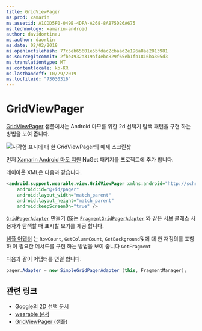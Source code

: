 ```yaml
---
title: GridViewPager
ms.prod: xamarin
ms.assetid: A1CDD5F0-049B-4DFA-A268-8A875D26A675
ms.technology: xamarin-android
author: davidortinau
ms.author: daortin
ms.date: 02/02/2018
ms.openlocfilehash: 77c5eb65601e5bfdac2cbaad2e196a8ae2813981
ms.sourcegitcommit: 2fbe4932a319af4ebc829f65eb1fb1816ba305d3
ms.translationtype: MT
ms.contentlocale: ko-KR
ms.lasthandoff: 10/29/2019
ms.locfileid: "73030316"
---
```

# <a name="gridviewpager"></a>GridViewPager

[GridViewPager](https://docs.microsoft.com/samples/xamarin/monodroid-samples/wear-gridviewpager) 샘플에서는 Android 마모를 위한 2d 선택기 탐색 패턴을 구현 하는 방법을 보여 줍니다.

![사각형 표시에 대 한 GridViewPager의 예제 스크린샷](gridviewpager-images/gridviewpager.png)

먼저 [Xamarin Android 마모 지원](https://www.nuget.org/packages/Xamarin.Android.Wear/) NuGet 패키지를 프로젝트에 추가 합니다.

레이아웃 XML은 다음과 같습니다.

```xml
<android.support.wearable.view.GridViewPager xmlns:android="http://schemas.android.com/apk/res/android"
    android:id="@+id/pager"
    android:layout_width="match_parent"
    android:layout_height="match_parent"
    android:keepScreenOn="true" />
```

[`GridPagerAdapter`](https://developer.android.com/reference/android/support/wearable/view/GridPagerAdapter.html) 만들기
(또는 [`FragmentGridPagerAdapter`](https://developer.android.com/reference/android/support/wearable/view/FragmentGridPagerAdapter.html) 와 같은 서브 클래스
사용자가 탐색할 때 표시할 보기를 제공 합니다.

[샘플 어댑터](https://github.com/xamarin/monodroid-samples/blob/master/wear/GridViewPager/GridViewPager/SimpleGridPagerAdapter.cs) 는 `RowCount`, `GetColumnCount`, `GetBackground`및에 대 한 재정의를 포함 하 여 필요한 메서드를 구현 하는 방법을 보여 줍니다 `GetFragment`

다음과 같이 어댑터를 연결 합니다.

```csharp
pager.Adapter = new SimpleGridPagerAdapter (this, FragmentManager);
```

## <a name="related-links"></a>관련 링크

- [Google의 2D 선택 문서](https://developer.android.com/training/wearables/ui/2d-picker.html)
- [wearable 문서](https://developer.android.com/reference/android/support/wearable/view/package-summary.html)
- [GridViewPager (샘플)](https://docs.microsoft.com/samples/xamarin/monodroid-samples/wear-gridviewpager)

